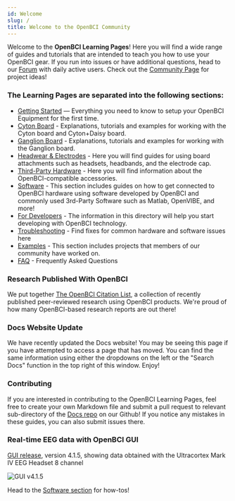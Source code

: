 ```yaml
---
id: Welcome
slug: /
title: Welcome to the OpenBCI Community
---
```

Welcome to the **OpenBCI Learning Pages**! Here you will find a wide range of guides and tutorials that are intended to teach you how to use your OpenBCI gear. If you run into issues or have additional questions, head to our [Forum](https://openbci.com/forum/) with daily active users. Check out the [Community Page](http://openbci.com/community) for project ideas!

### The Learning Pages are separated into the following sections:

-   [Getting Started](01GettingStarted/00-GettingStartedLanding.md) — Everything you need to know to setup your OpenBCI Equipment for the first time.
-   [Cyton Board](02Cyton/01-CytonBoard.md) - Explanations, tutorials and examples for working with the Cyton board and Cyton+Daisy board.
-   [Ganglion Board](03Ganglion/01-GanglionBoard.md) - Explanations, tutorials and examples for working with the Ganglion board.
-   [Headwear & Electrodes](04AddOns/00-AddOnLanding.md) - Here you will find guides for using board attachments such as headsets, headbands, and the electrode cap.
-   [Third-Party Hardware](05ThirdParty/00-ThirdPartyLanding.md) - Here you will find information about the OpenBCI-compatible accessories.
-   [Software](06Software/00-SoftwareLanding.md) - This section includes guides on how to get connected to OpenBCI hardware using software developed by OpenBCI and commonly used 3rd-Party Software such as Matlab, OpenVIBE, and more!
-   [For Developers](11ForDevelopers/00-ForDevelopersLanding.md) - The information in this directory will help you start developing with OpenBCI technology.
-   [Troubleshooting](10Troubleshooting/00-TroubleshootingLanding.md) - Find fixes for common hardware and software issues here
-   [Examples](07Examples/00-ExamplesLanding.md) - This section includes projects that members of our community have worked on.
-   [FAQ](08FAQ/00-FAQ.md) - Frequently Asked Questions

### Research Published With OpenBCI

We put together [The OpenBCI Citation List](https://docs.openbci.com/citations), a collection of recently published peer-reviewed research using OpenBCI products. We're proud of how many OpenBCI-based research reports are out there!

### Docs Website Update

We have recently updated the Docs website! You may be seeing this page if you have attempted to access a page that has moved. You can find the same information using either the dropdowns on the left or the "Search Docs" function in the top right of this window. Enjoy!

### Contributing

If you are interested in contributing to the OpenBCI Learning Pages, feel free to create your own Markdown file and submit a pull request to relevant sub-directory of the [Docs repo](https://github.com/openbci/Documentation) on our Github! If you notice any mistakes in these guides, you can also submit issues there.

### Real-time EEG data with OpenBCI GUI

[GUI release](https://github.com/OpenBCI/OpenBCI_GUI/releases), version 4.1.5, showing data obtained with the Ultracortex Mark IV EEG Headset 8 channel

![GUI v4.1.5](https://media.giphy.com/media/KyAYyrf3lkE6dsTKej/giphy.gif)

Head to the [Software section](06Software/00-SoftwareLanding.md) for how-tos!
